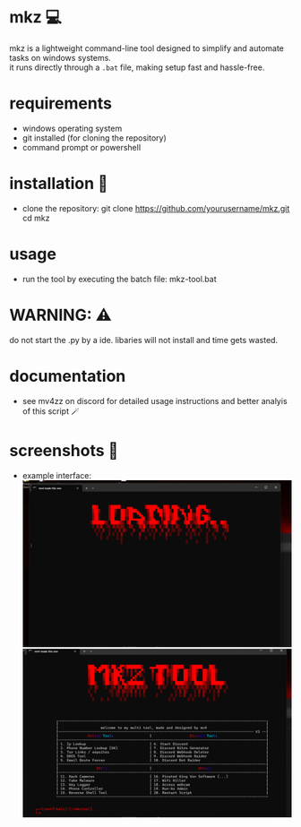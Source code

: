 # mkz 💻

mkz is a lightweight command-line tool designed to simplify and automate tasks on windows systems.  
it runs directly through a `.bat` file, making setup fast and hassle-free.  

# requirements 
- windows operating system  
- git installed (for cloning the repository)  
- command prompt or powershell  

# installation 📖
- clone the repository:
  git clone https://github.com/yourusername/mkz.git
  cd mkz

# usage
- run the tool by executing the batch file:
  mkz-tool.bat

# WARNING: ⚠️
do not start the .py by a ide. libaries will not install and time gets wasted.

# documentation
- see mv4zz on discord for detailed usage instructions and better analyis of this script 🪄

# screenshots 📜
- example interface:
  ![mkz screenshot](images/loading.png)
  ![mkz screenshot](images/main.png)
